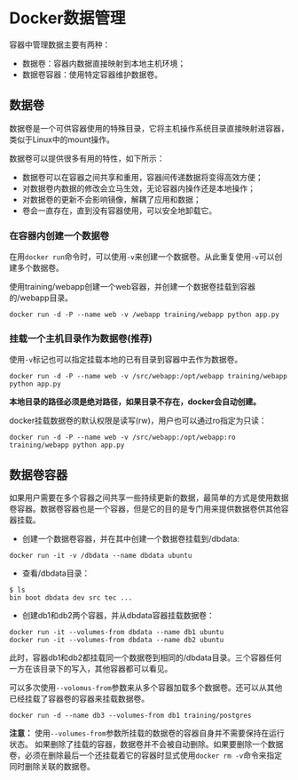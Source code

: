 # Docker数据管理

容器中管理数据主要有两种：

* 数据卷：容器内数据直接映射到本地主机环境；
* 数据卷容器：使用特定容器维护数据卷。

## 数据卷

数据卷是一个可供容器使用的特殊目录，它将主机操作系统目录直接映射进容器，类似于Linux中的mount操作。

数据卷可以提供很多有用的特性，如下所示：
* 数据卷可以在容器之间共享和重用，容器间传递数据将变得高效方便；
* 对数据卷内数据的修改会立马生效，无论容器内操作还是本地操作；
* 对数据卷的更新不会影响镜像，解耦了应用和数据；
* 卷会一直存在，直到没有容器使用，可以安全地卸载它。

### 在容器内创建一个数据卷

在用`docker run`命令时，可以使用`-v`来创建一个数据卷。从此重复使用`-v`可以创建多个数据卷。

使用training/webapp创建一个web容器，并创建一个数据卷挂载到容器的/webapp目录。
```docker
docker run -d -P --name web -v /webapp training/webapp python app.py
```

### 挂载一个主机目录作为数据卷(推荐)

使用`-v`标记也可以指定挂载本地的已有目录到容器中去作为数据卷。
```docker
docker run -d -P --name web -v /src/webapp:/opt/webapp training/webapp python app.py
```
**本地目录的路径必须是绝对路径，如果目录不存在，docker会自动创建。**

docker挂载数据卷的默认权限是读写(rw)，用户也可以通过ro指定为只读：

```docker
docker run -d -P --name web -v /src/webapp:/opt/webapp:ro training/webapp python app.py
```
## 数据卷容器

如果用户需要在多个容器之间共享一些持续更新的数据，最简单的方式是使用数据卷容器。数据卷容器也是一个容器，但是它的目的是专门用来提供数据卷供其他容器挂载。

* 创建一个数据卷容器，并在其中创建一个数据卷挂载到/dbdata:

```docker
docker run -it -v /dbdata --name dbdata ubuntu
```

* 查看/dbdata目录：

```linux
$ ls
bin boot dbdata dev src tec ...
```

* 创建db1和db2两个容器，并从dbdata容器挂载数据卷：

```docker
docker run -it --volumes-from dbdata --name db1 ubuntu
docker run -it --volumes-from dbdata --name db2 ubuntu
```
此时，容器db1和db2都挂载同一个数据卷到相同的/dbdata目录。三个容器任何一方在该目录下的写入，其他容器都可以看见。

可以多次使用`--volomus-from`参数来从多个容器加载多个数据卷。还可以从其他已经挂载了容器卷的容器来挂载数据卷。

```docker
docker run -d --name db3 --volumes-from db1 training/postgres
```
**注意：** 使用`--volumes-from`参数所挂载的数据卷的容器自身并不需要保持在运行状态。
如果删除了挂载的容器，数据卷并不会被自动删除。如果要删除一个数据卷，必须在删除最后一个还挂载着它的容器时显式使用`docker rm -v`命令来指定同时删除关联的数据卷。

